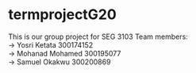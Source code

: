 # termprojectG20
This is our group project for SEG 3103
Team members:  
-> Yosri Ketata 300174152  
-> Mohanad Mohamed 300195077  
-> Samuel Okakwu 300200869  

